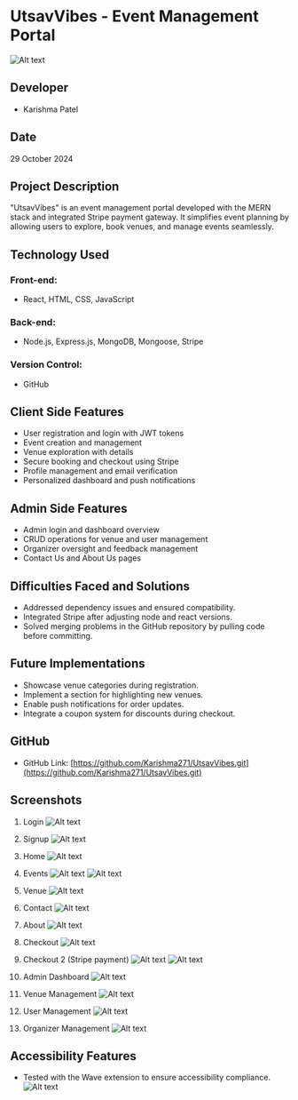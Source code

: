 # UtsavVibes - Event Management Portal
![Alt text](logo.png)

## Developer
- Karishma Patel


## Date
29 October 2024

## Project Description
"UtsavVibes" is an event management portal developed with the MERN stack and integrated Stripe payment gateway. It simplifies event planning by allowing users to explore, book venues, and manage events seamlessly.

## Technology Used
### Front-end:
- React, HTML, CSS, JavaScript

### Back-end:
- Node.js, Express.js, MongoDB, Mongoose, Stripe

### Version Control:
- GitHub

## Client Side Features
- User registration and login with JWT tokens
- Event creation and management
- Venue exploration with details
- Secure booking and checkout using Stripe
- Profile management and email verification
- Personalized dashboard and push notifications

## Admin Side Features
- Admin login and dashboard overview
- CRUD operations for venue and user management
- Organizer oversight and feedback management
- Contact Us and About Us pages

## Difficulties Faced and Solutions
- Addressed dependency issues and ensured compatibility.
- Integrated Stripe after adjusting node and react versions.
- Solved merging problems in the GitHub repository by pulling code before committing.

## Future Implementations
- Showcase venue categories during registration.
- Implement a section for highlighting new venues.
- Enable push notifications for order updates.
- Integrate a coupon system for discounts during checkout.

## GitHub
- GitHub Link: [https://github.com/Karishma271/UtsavVibes.git](https://github.com/Karishma271/UtsavVibes.git)

## Screenshots
1) Login
![Alt text](image-1.png)

2) Signup
![Alt text](image-2.png)

3) Home
![Alt text](image-3.png)

4) Events
![Alt text](image-4.png)
![Alt text](image-5.png)

5) Venue
![Alt text](image-6.png)

6) Contact
![Alt text](image-7.png)

7) About
![Alt text](image-8.png)

8) Checkout
![Alt text](image-9.png)

9) Checkout 2 (Stripe payment)
![Alt text](image-10.png)
![Alt text](image-11.png)

10) Admin Dashboard
![Alt text](image-12.png)

11) Venue Management
![Alt text](image-13.png)

12) User Management
![Alt text](image-14.png)

13) Organizer Management
![Alt text](image-15.png)

## Accessibility Features
- Tested with the Wave extension to ensure accessibility compliance.
![Alt text](image.png)